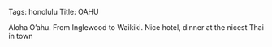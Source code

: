 Tags: honolulu
Title: OAHU
  
Aloha O’ahu. From Inglewood to Waikiki. Nice hotel, dinner at the nicest Thai in town  

